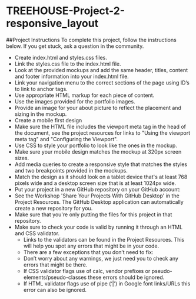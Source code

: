 # TREEHOUSE-Project-2-responsive_layout

##Project Instructions
To complete this project, follow the instructions below. If you get stuck, ask a question in the community.

* Create index.html and styles.css files.
* Link the styles.css file to the index.html file.
* Look at the provided mockups and add the same header, titles, content and footer information into your index.html file.
* Link your navigation menu to the correct sections of the page using ID’s to link to anchor tags.
* Use appropriate HTML markup for each piece of content.
* Use the images provided for the portfolio images.
* Provide an image for your about picture to reflect the placement and sizing in the mockup.
* Create a mobile first design
 * Make sure the HTML file includes the viewport meta tag in the head of the document, see the project resources for links to "Using the viewport meta tag" and "Configuring the Viewport".
 * Use CSS to style your portfolio to look like the ones in the mockup.
 * Make sure your mobile design matches the mockup at 320px screen sizes.
* Add media queries to create a responsive style that matches the styles and two breakpoints provided in the mockups.
 * Match the design as it should look on a tablet device that's at least 768 pixels wide and a desktop screen size that is at least 1024px wide.
* Put your project in a new GitHub repository on your GitHub account:
 * See the Workshop 'Share Your Projects With GitHub Desktop' in the Project Resources. The GitHub Desktop application can automatically create a new repository for you.
 * Make sure that you're only putting the files for this project in that repository.
* Make sure to check your code is valid by running it through an HTML and CSS validator.
  * Links to the validators can be found in the Project Resources. This will help you spot any errors that might be in your code.
  * There are a few exceptions that you don’t need to fix:
   * Don’t worry about any warnings, we just need you to check any errors that might be there.
   * If CSS validator flags use of calc, vendor prefixes or pseudo-elements/pseudo-classes these errors should be ignored.
   * If HTML validator flags use of pipe (‘|’) in Google font links/URLs this error can also be ignored.
